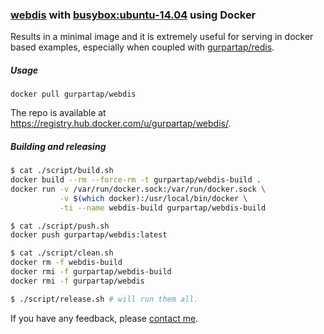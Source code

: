 ### [webdis](http://webd.is/) with [busybox:ubuntu-14.04](https://registry.hub.docker.com/_/busybox) using Docker

Results in a minimal image and it is extremely useful for serving in docker based examples, especially when coupled with [gurpartap/redis](https://registry.hub.docker.com/u/gurpartap/redis/).

##### Usage

`docker pull gurpartap/webdis`

The repo is available at https://registry.hub.docker.com/u/gurpartap/webdis/.

##### Building and releasing

```bash
$ cat ./script/build.sh
docker build --rm --force-rm -t gurpartap/webdis-build .
docker run -v /var/run/docker.sock:/var/run/docker.sock \
           -v $(which docker):/usr/local/bin/docker \
           -ti --name webdis-build gurpartap/webdis-build
```

```bash
$ cat ./script/push.sh
docker push gurpartap/webdis:latest
```

```bash
$ cat ./script/clean.sh
docker rm -f webdis-build
docker rmi -f gurpartap/webdis-build
docker rmi -f gurpartap/webdis
```

```bash
$ ./script/release.sh # will run them all.
```

If you have any feedback, please [contact me](http://gurpartap.com/).
